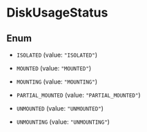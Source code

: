 

# DiskUsageStatus

## Enum


* `ISOLATED` (value: `"ISOLATED"`)

* `MOUNTED` (value: `"MOUNTED"`)

* `MOUNTING` (value: `"MOUNTING"`)

* `PARTIAL_MOUNTED` (value: `"PARTIAL_MOUNTED"`)

* `UNMOUNTED` (value: `"UNMOUNTED"`)

* `UNMOUNTING` (value: `"UNMOUNTING"`)



